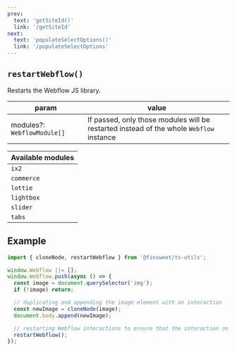 ```yaml
---
prev: 
  text: 'getSiteId()'
  link: '/getSiteId'
next:
  text: 'populateSelectOptions()'
  link: '/populateSelectOptions'
---
```



## `restartWebflow()`

Restarts the Webflow JS library.

| param                       | value                                                                                   |
| --------------------------- | --------------------------------------------------------------------------------------- |
| modules?: `WebflowModule[]` | If passed, only those modules will be restarted instead of the whole `Webflow` instance |

| Available modules |
| ----------------- |
| `ix2`             |
| `commerce`        |
| `lottie`          |
| `lightbox`        |
| `slider`          |
| `tabs`            |

## Example

```ts
import { cloneNode, restartWebflow } from '@finsweet/ts-utils';

window.Webflow ||= [];
window.Webflow.push(async () => {
  const image = document.querySelector('img');
  if (!image) return;

  // duplicating and appending the image element with an interaction
  const newImage = cloneNode(image);
  document.body.append(newImage);

  // restarting Webflow interactions to ensure that the interaction on new image element works
  restartWebflow();
});
```
